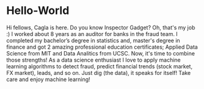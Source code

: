 # Hello-World

Hi fellows, Cagla is here.
Do you know Inspector Gadget? Oh, that's my job :) I worked about 8 years as an auditor for banks in the fraud team. I completed my bachelor’s degree in statistics and, master's degree in finance and got 2 amazing professional education certificates; Applied Data Science from MIT and Data Analitics from UCSC. Now, it's time to combine those strengths! As a data science enthusiast I love to apply machine learning algorithms to detect fraud, predict financial trends (stock market, FX market), leads, and so on. Just dig (the data), it speaks for itself! Take care and enjoy machine learning!
